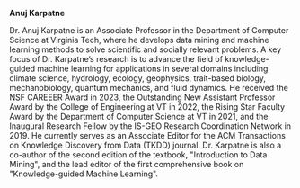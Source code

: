 **Anuj Karpatne**

Dr. Anuj Karpatne is an Associate Professor in the Department of Computer Science at Virginia Tech, where he develops data mining and machine learning methods to solve scientific and socially relevant problems. A key focus of Dr. Karpatne’s research is to advance the field of knowledge-guided machine learning for applications in several domains including climate science, hydrology, ecology, geophysics, trait-based biology, mechanobiology, quantum mechanics, and fluid dynamics. He received the NSF CAREEER Award in 2023, the Outstanding New Assistant Professor Award by the College of Engineering at VT in 2022, the Rising Star Faculty Award by the Department of Computer Science at VT in 2021, and the Inaugural Research Fellow by the IS-GEO Research Coordination Network in 2019. He currently serves as an Associate Editor for the ACM Transactions on Knowledge Discovery from Data (TKDD) journal. Dr. Karpatne is also a co-author of the second edition of the textbook, "Introduction to Data Mining", and the lead editor of the first comprehensive book on "Knowledge-guided Machine Learning".
